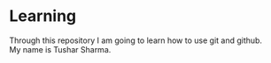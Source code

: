 # Learning
Through this repository I am going to learn how to use git and github.
<br>
My name is Tushar Sharma.
